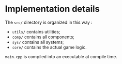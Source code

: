 # Implementation details

The `src/` directory is organized in this way :

- `utils/` contains utilities;
- `comp/` contains all components;
- `sys/` contains all systems;
- `core/` contains the actual game logic.

`main.cpp` is compiled into an executable at compile time.

<!-- # Styling

- Maximum line length is 100 characters, without counting EOLs.
- Use 2 EOLs between each class/function block.
- Pointers are written like so: `type *p_name`. References are styled the same.
- Include guards are made with `#pragma once`.
- All files must contain a GPLv3 mention.
- Consult this for more info: [https://isocpp.github.io/CppCoreGuidelines/CppCoreGuidelines] -->
